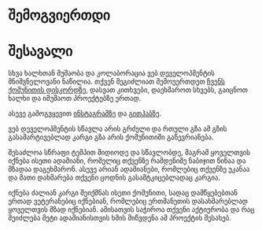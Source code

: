 # შემოგვიერთდი

# შესავალი

სხვა ხალხთან მუშაობა და კოლაბორაცია ვებ დეველოპმენტის მნიშვნელოვანი ნაწილია. თქვენ შეგიძლიათ შემოუერთდეთ [ჩვენს ქომუნითის დისკორდზე](https://discord.com/invite/3z7sxqMTaj), დასვათ კითხვები, დაეხმაროთ სხვებს, გაიცნოთ ხალხი და იმუშაოთ პროექტებზე ერთად.

ასევე გამოგვყევით [ინსტაგრამზე](https://www.instagram.com/xazy.ge/) და [გითჰაბზე](https://github.com/xazyProject).

ვებ დეველოპმენტის სწავლა არის გრძელი და რთული გზა ამ გზის გასამარტივებლად კარგი გზა არის ქომუნითიში გაწევრიანება.

შესაძლოა სწრაფი ტემპით მიდიოდე და სწავლობდე, მაგრამ ყოველთვის იქნება ისეთი ადამიანი, რომელიც თქვენზე რამდენიმე ნაბიჯით წინაა და მზადაა დაგეხმარონ. ასევე არიან ადამიანები, რომლებიც თქვენზე უკანაა და მათი დახმარება თქვენი ცოდნის გასამტკიცებლადაც კარგია.

იქნება ძალიან კარგი შეიქმნას ისეთი ქომუნითი, სადაც დამწყებებთან ერთად ვეტერანებიც იქნებიან, რომლებიც ერთმანეთის დასახმარებლად ყოველთვის მზად იქნებიან. ამისათვის საჭიროა თქვენი აქტიურობა და რაც შეიძლება მეტი ადამიანისთვის ხმის მიწვდენა ამ პროექტის შესახებ.
